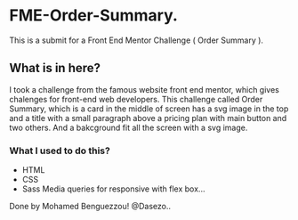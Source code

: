 # FME-Order-Summary.
This is a submit for a Front End Mentor Challenge ( Order Summary ).
## What is in here?
I took a challenge from the famous website front end mentor, which gives chalenges for front-end web developers.
This challenge called Order Summary, which is a card in the middle of screen has a svg image in the top and a title with a small paragraph above a pricing plan with main button and two others. And a bakcground fit all the screen with a svg image.
### What I used to do this?
- HTML 
- CSS
- Sass
Media queries for responsive with flex box...





Done by Mohamed Benguezzou!
@Dasezo..
